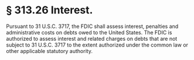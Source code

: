 # § 313.26   Interest.

Pursuant to 31 U.S.C. 3717, the FDIC shall assess interest, penalties and administrative costs on debts owed to the United States. The FDIC is authorized to assess interest and related charges on debts that are not subject to 31 U.S.C. 3717 to the extent authorized under the common law or other applicable statutory authority.




